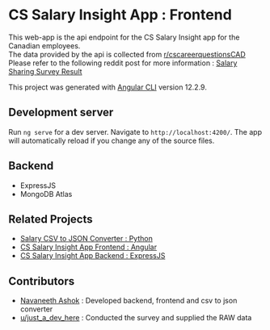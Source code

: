 # CS Salary Insight App : Frontend

This web-app is the api endpoint for the CS Salary Insight app for the Canadian employees.  
The data provided by the api is collected from [r/cscareerquestionsCAD](https://www.reddit.com/r/cscareerquestionsCAD)  
Please refer to the following reddit post for more information : [Salary Sharing Survey Result](https://www.reddit.com/r/cscareerquestionsCAD/comments/rbeq6z/salary_sharing_survey_and_results/)

This project was generated with [Angular CLI](https://github.com/angular/angular-cli) version 12.2.9.

## Development server

Run `ng serve` for a dev server. Navigate to `http://localhost:4200/`. The app will automatically reload if you change any of the source files.

## Backend

- ExpressJS
- MongoDB Atlas

## Related Projects

- [Salary CSV to JSON Converter : Python](https://github.com/navaneeth-ashok/salary_survey_csv_converter)
- [CS Salary Insight App Frontend : Angular](https://github.com/navaneeth-ashok/salarySurveyClient)
- [CS Salary Insight App Backend : ExpressJS](https://github.com/navaneeth-ashok/salarySurveyServer)

## Contributors

- [Navaneeth Ashok](https://navaneeth.dev/) : Developed backend, frontend and csv to json converter
- [u/just_a_dev_here](https://www.reddit.com/user/just_a_dev_here/) : Conducted the survey and supplied the RAW data
